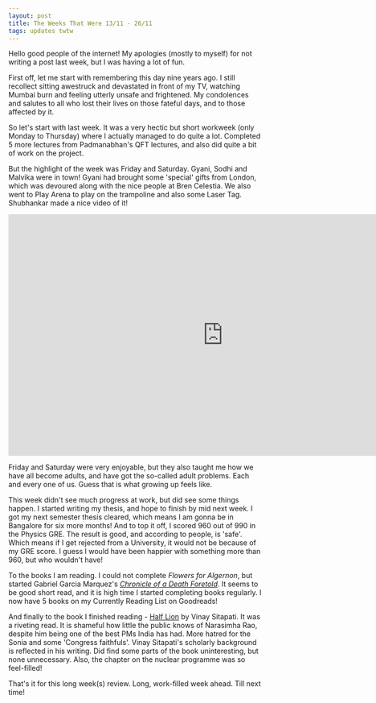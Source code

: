 ```yaml
---
layout: post
title: The Weeks That Were 13/11 - 26/11
tags: updates twtw
---
```


Hello good people of the internet! My apologies (mostly to myself) for not writing a post last week, but I was having a lot of fun.

First off, let me start with remembering this day nine years ago. I still recollect sitting awestruck and devastated in front of my TV, watching Mumbai burn and feeling utterly unsafe and frightened. My condolences and salutes to all who lost their lives on those fateful days, and to those affected by it. 

So let's start with last week. It was a very hectic but short workweek (only Monday to Thursday) where I actually managed to do quite a lot. Completed 5 more lectures from Padmanabhan's QFT lectures, and also did quite a bit of work on the project.

But the highlight of the week was Friday and Saturday. Gyani, Sodhi and Malvika were in town! Gyani had brought some 'special' gifts from London, which was devoured along with the nice people at Bren Celestia. We also went to Play Arena to play on the trampoline and also some Laser Tag. Shubhankar made a nice video of it!

<iframe width="854" height="480" src="https://www.youtube.com/embed/FPD_slwsnso" frameborder="0" gesture="media" allowfullscreen></iframe>

Friday and Saturday were very enjoyable, but they also taught me how we have all become adults, and have got the so-called adult problems. Each and every one of us. Guess that is what growing up feels like.

This week didn't see much progress at work, but did see some things happen. I started writing my thesis, and hope to finish by mid next week. I got my next semester thesis cleared, which means I am gonna be in Bangalore for six more months! And to top it off, I scored 960 out of 990 in the Physics GRE. The result is good, and according to people, is 'safe'. Which means if I get rejected from a University, it would not be because of my GRE score. I guess I would have been happier with something more than 960, but who wouldn't have!

To the books I am reading. I could not complete _Flowers for Algernon_, but started Gabriel Garcia Marquez's [_Chronicle of a Death Foretold_](https://www.goodreads.com/book/show/23878.Chronicle_of_a_Death_Foretold?ac=1&from_search=true). It seems to be good short read, and it is high time I started completing books regularly. I now have 5 books on my Currently Reading List on Goodreads!

And finally to the book I finished reading - [Half Lion](https://www.goodreads.com/book/show/30761670-half---lion?ac=1&from_search=true) by Vinay Sitapati. It was a riveting read.  It is shameful how little the public knows of Narasimha Rao, despite him being one of the best PMs India has had. More hatred for the Sonia and some 'Congress faithfuls'. Vinay Sitapati's scholarly background is reflected in his writing. Did find some parts of the book uninteresting, but none unnecessary. Also, the chapter on the nuclear programme was so feel-filled!

That's it for this long week(s) review. Long, work-filled week ahead. Till next time!